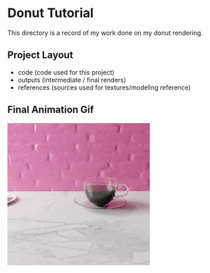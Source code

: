 # Donut Tutorial

This directory is a record of my work done on my donut rendering.

## Project Layout

- code (code used for this project)
- outputs (intermediate / final renders)
- references (sources used for textures/modeling reference)

## Final Animation Gif
![](output.gif)

